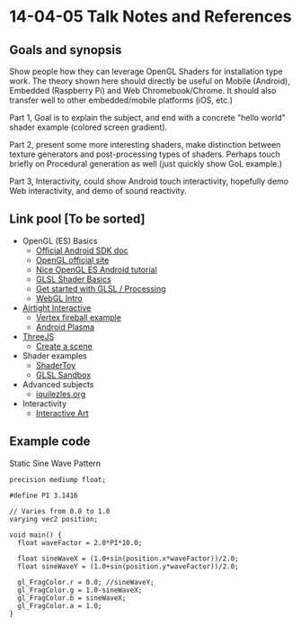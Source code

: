 # 14-04-05 Talk Notes and References

## Goals and synopsis

Show people how they can leverage OpenGL Shaders for installation type work. The theory shown here should directly be useful on Mobile (Android), Embedded (Raspberry Pi) and Web Chromebook/Chrome. It should also transfer well to other embedded/mobile platforms (iOS, etc.)

Part 1, Goal is to explain the subject, and end with a concrete "hello world" shader example (colored screen gradient). 

Part 2, present some more interesting shaders, make distinction between texture generators and post-processing types of shaders. Perhaps touch briefly on Procedural generation as well (just quickly show GoL example.)

Part 3, Interactivity, could show Android touch interactivity, hopefully demo Web interactivity, and demo of sound reactivity.


## Link pool [To be sorted]

- OpenGL (ES) Basics
	- [Official Android SDK doc](http://developer.android.com/guide/topics/graphics/opengl.html)
	- [OpenGL official site](http://www.khronos.org/)
	- [Nice OpenGL ES Android tutorial](http://www.learnopengles.com/android-lesson-one-getting-started/)
	- [GLSL Shader Basics](http://pixelshaders.com/sample/)
	- [Get started with GLSL / Processing](http://forum.processing.org/one/topic/thndl-shader-tutorial-in-processing-get-started-with-glsl.html)
	- [WebGL Intro](http://www.html5rocks.com/en/tutorials/webgl/shaders/)
- [Airtight Interactive](http://www.airtightinteractive.com/)
	- [Vertex fireball example](http://www.clicktorelease.com/code/perlin/explosion.html)
	- [Android Plasma](http://www.bidouille.org/prog/plasma)
- [ThreeJS](http://threejs.org/)
	- [Create a scene](http://threejs.org/docs/#Manual/Introduction/Creating_a_scene)
- Shader examples
	- [ShaderToy](https://www.shadertoy.com/)
	- [GLSL Sandbox](http://glsl.heroku.com/)
- Advanced subjects
	- [iquilezles.org](http://iquilezles.org/www/index.htm)
- Interactivity
	- [Interactive Art](http://en.wikipedia.org/wiki/Interactive_art) 
	
## Example code

Static Sine Wave Pattern

	precision mediump float;

	#define PI 3.1416

	// Varies from 0.0 to 1.0
	varying vec2 position;
	
	void main() {
	  float waveFactor = 2.0*PI*10.0;
  
	  float sineWaveX = (1.0+sin(position.x*waveFactor))/2.0;
	  float sineWaveY = (1.0+sin(position.y*waveFactor))/2.0;
	  
	  gl_FragColor.r = 0.0; //sineWaveY;
	  gl_FragColor.g = 1.0-sineWaveX;
	  gl_FragColor.b = sineWaveX; 
	  gl_FragColor.a = 1.0;
	}


